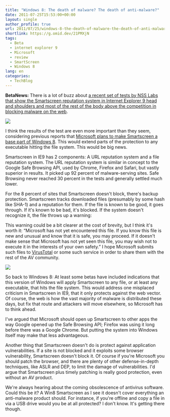 ```yaml
---
title: "Windows 8: The death of malware? The death of anti-malware?"
date: 2011-07-25T15:53:00+00:00
layout: single
author_profile: true
url: 2011/07/25/windows-8-the-death-of-malware-the-death-of-anti-malware/
shortlink: https://g.omid.dev/21PMXjN
tags:
  - Beta
  - internet explorer 9
  - Microsoft
  - review
  - SmartScreen
  - Windows 8
lang: en
categories: 
  - TechBlog
---
```

**BetaNews:** There is a lot of buzz about [a recent set of tests by NSS Labs that show the Smartscreen reputation system in Internet Explorer 9 head and shoulders and most of the rest of the body above the competition in blocking malware on the web](http://blogs.pcmag.com/securitywatch/2011/07/tests_show_ie9_tops_in_blockin.php).

[![](http://2.bp.blogspot.com/-LQtU5rwexss/Ti2Jupfsq0I/AAAAAAAAD68/nhNoK4szbxQ/s400/7531.png)](http://2.bp.blogspot.com/-LQtU5rwexss/Ti2Jupfsq0I/AAAAAAAAD68/nhNoK4szbxQ/s1600/7531.png)

I think the results of the test are even more important than they seem, considering previous reports that [Microsoft plans to make Smartscreen a base part of Windows 8](http://blogs.pcmag.com/securitywatch/2011/04/windows_8_to_include_smartscre.php). This would extend parts of the protection to any executable hitting the file system. This would be big news.

Smartscreen in IE9 has 2 components: A URL reputation system and a file reputation system. The URL reputation system is similar in concept to the Google Safe Browsing API, used by Chrome, Firefox and Safari, but vastly superior in results. It picked up 92 percent of malware-serving sites. Safe Browsing never reached 30 percent in the tests and generally settled much lower.

For the 8 percent of sites that Smartscreen doesn't block, there's backup protection. Smartscreen tracks downloaded files (presumably by some hash like SHA-1) and a reputation for them. If the file is known to be good, it goes through. If it's known to be bad, it's blocked. If the system doesn't recognize it, the file throws up a warning:

This warning could be a bit clearer at the cost of brevity, but I think it's worth it: “Microsoft has not yet encountered this file. If you know this file is new and unusual and know that it is safe, you may proceed. If it doesn't make sense that Microsoft has not yet seen this file, you may wish not to execute it in the interests of your own safety.” I hope Microsoft submits such files to [VirusTotal](http://www.virustotal.com/) or some such service in order to share them with the rest of the AV community.

[![](http://3.bp.blogspot.com/-2_g-gQniPDs/Ti2Js4u4DFI/AAAAAAAAD64/QOTaoejLVRY/s320/7530.png)](http://3.bp.blogspot.com/-2_g-gQniPDs/Ti2Js4u4DFI/AAAAAAAAD64/QOTaoejLVRY/s1600/7530.png)

So back to Windows 8: At least some betas have included indications that this version of Windows will apply Smartscreen to any file, or at least any executable, that hits the file system. This would address one misplaced criticism in Smartscreen in IE9, that it only protects against the web vector. Of course, the web is how the vast majority of malware is distributed these days, but fix that route and attackers will move elsewhere, so Microsoft has to think ahead.

I've argued that Microsoft should open up Smartscreen to other apps the way Google opened up the Safe Browsing API; Firefox was using it long before there was a Google Chrome. But putting the system into Windows itself may make that less advantageous.

Another thing that Smartscreen doesn't do is protect against application vulnerabilities. If a site is not blocked and it exploits some browser vulnerability, Smartscreen doesn't block it. Of course if you're Microsoft you should patch the browser, and there are plenty of other defense-in-depth techniques, like ASLR and DEP, to limit the damage of vulnerabilities. I'd argue that Smartscreen plus timely patching is really good protection, even without an AV product.

We're always hearing about the coming obsolescence of antivirus software. Could this be it? A Win8 Smartscreen as I see it doesn't cover everything an anti-malware product should. For instance, if you're offline and copy a file in via a USB drive would you be at all protected? I don't know. It's getting there though.